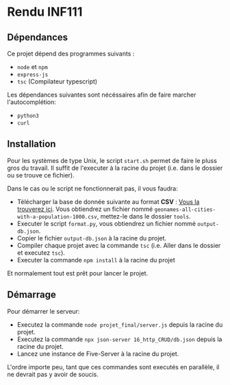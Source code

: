 # Rendu INF111

## Dépendances
Ce projet dépend des programmes suivants :
- `node` et `npm`
- `express-js`
- `tsc` (Compilateur typescript)

Les dépendances suivantes sont nécéssaires afin de faire marcher l'autocomplétion:
- `python3`
- `curl`

## Installation
Pour les systèmes de type Unix, le script `start.sh` permet de faire le pluss gros
du travail. Il suffit de l'executer à la racine du projet (i.e. dans le dossier ou
se trouve ce fichier).

Dans le cas ou le script ne fonctionnerait pas, il vous faudra:
- Télécharger la base de donnée suivante au format **CSV** : [Vous la trouverez ici](https://public.opendatasoft.com/explore/dataset/geonames-all-cities-with-a-population-1000/export/).
Vous obtiendrez un fichier nommé `geonames-all-cities-with-a-population-1000.csv`,
mettez-le dans le dossier `tools`.
- Executer le script `format.py`, vous obtiendrez un fichier nommé `output-db.json`.
- Copier le fichier `output-db.json` à la racine du projet.
- Compiler chaque projet avec la commande `tsc` (i.e. Aller dans le dossier et executez `tsc`).
- Executer la commande `npm install` à la racine du projet

Et normalement tout est prêt pour lancer le projet.

## Démarrage
Pour démarrer le serveur:
- Executez la commande `node projet_final/server.js` depuis la racine du projet.
- Executez la commande `npx json-server 16_http_CRUD/db.json` depuis la racine du projet.
- Lancez une instance de Five-Server à la racine du projet.

L'ordre importe peu, tant que ces commandes sont executés en parallèle, il ne devrait
pas y avoir de soucis.

